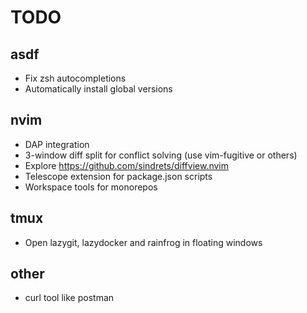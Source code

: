# TODO

## asdf
- Fix zsh autocompletions
- Automatically install global versions

## nvim
- DAP integration
- 3-window diff split for conflict solving (use vim-fugitive or others)
- Explore https://github.com/sindrets/diffview.nvim
- Telescope extension for package.json scripts
- Workspace tools for monorepos

## tmux
- Open lazygit, lazydocker and rainfrog in floating windows

## other
- curl tool like postman
